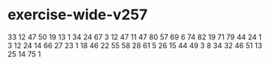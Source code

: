 # exercise-wide-v257
33
12
47
50
19
13
1
34
24
67
3
12
47
11
47
80
57
69
6
74
82
19
71
79
44
24
1
3
12
24
14
66
27
23
1
18
46
22
55
58
28
61
5
26
15
44
49
3
8
34
32
46
51
13
25
14
75
1
